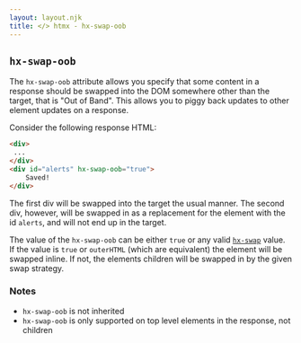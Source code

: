 ```yaml
---
layout: layout.njk
title: </> htmx - hx-swap-oob
---
```


## `hx-swap-oob`

The `hx-swap-oob` attribute allows you specify that some content in a response should be swapped into 
the DOM somewhere other than the target, that is "Out of Band".  This allows you to piggy back updates
to other element updates on a response.

Consider the following response HTML: 

```html
<div>
 ...
</div>
<div id="alerts" hx-swap-oob="true">
    Saved!
</div>

```

The first div will be swapped into the target the usual manner.  The second div, however, will be swapped in
as a replacement for the element with the id `alerts`, and will not end up in the target.

The value of the `hx-swap-oob` can be either `true` or any valid [`hx-swap`](/attributes/hx-swap) value.  If
the value is `true` or `outerHTML` (which are equivalent) the element will be swapped inline.  If not, the
elements children will be swapped in by the given swap strategy.

### Notes

* `hx-swap-oob` is not inherited
* `hx-swap-oob` is only supported on top level elements in the response, not children
